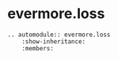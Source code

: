 # evermore.loss

```{eval-rst}
.. automodule:: evermore.loss
    :show-inheritance:
    :members:
```
